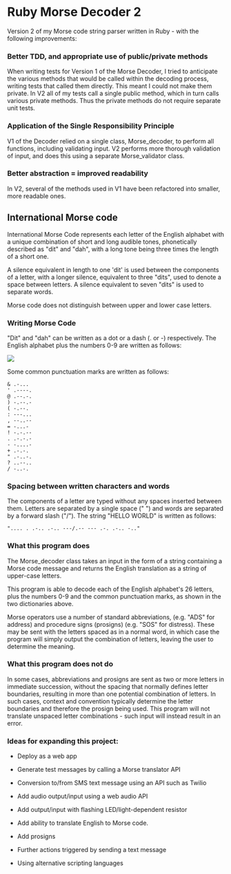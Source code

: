 # Ruby Morse Decoder 2

Version 2 of my Morse code string parser written in Ruby - with the following improvements:

### Better TDD, and appropriate use of public/private methods

When writing tests for Version 1 of the Morse Decoder, I tried to anticipate the various methods that would be called within the decoding process, writing tests that called them directly. This meant I could not make them private. In V2 all of my tests call a single public method, which in turn calls various private methods. Thus the private methods do not require separate unit tests.

### Application of the Single Responsibility Principle

V1 of the Decoder relied on a single class, Morse_decoder, to perform all functions, including validating input. V2 performs more thorough validation of input, and does this using a separate Morse_validator class.

### Better abstraction = improved readability

In V2, several of the methods used in V1 have been refactored into smaller, more readable ones.

## International Morse code

International Morse Code represents each letter of the English alphabet with a unique combination of short and long audible tones, phonetically described as "dit" and "dah", with a long tone being three times the length of a short one.

A silence equivalent in length to one 'dit' is used between the components of a letter, with a longer silence, equivalent to three "dits", used to denote a space between letters. A silence equivalent to seven "dits" is used to separate words.

Morse code does not distinguish between upper and lower case letters.

### Writing Morse Code

"Dit" and "dah" can be written as a dot or a dash (. or -) respectively. The English alphabet plus the numbers 0-9 are written as follows:

<image src="https://upload.wikimedia.org/wikipedia/commons/thumb/b/b5/International_Morse_Code.svg/473px-International_Morse_Code.svg.png">

Some common punctuation marks are written as follows:
```
& .-...
' .----.
@ .--.-.
) -.--.-
( -.--.
: ---...
, --..--
= -...-
! -.-.--
. .-.-.-
- -....-
+ .-.-.
" .-..-.
? ..--..
/ -..-.
```

### Spacing between written characters and words

The components of a letter are typed without any spaces inserted between them. Letters are separated by a single space (" ") and words are separated by a forward slash ("/"). The string "HELLO WORLD" is written as follows:

```
".... . .-.. .-.. ---/.-- --- .-. .-.. -.."
```

### What this program does

The Morse_decoder class takes an input in the form of a string containing a Morse code message and returns the English translation as a string of upper-case letters.

This program is able to decode each of the English alphabet's 26 letters, plus the numbers 0-9 and the common punctuation marks, as shown in the two dictionaries above.

Morse operators use a number of standard abbreviations, (e.g. "ADS" for address) and procedure signs (prosigns) (e.g. "SOS" for distress). These may be sent with the letters spaced as in a normal word, in which case the program will simply output the combination of letters, leaving the user to determine the meaning.

### What this program does not do

In some cases, abbreviations and prosigns are sent as two or more letters in immediate succession, without the spacing that normally defines letter boundaries, resulting in more than one potential combination of letters. In such cases, context and convention typically determine the letter boundaries and therefore the prosign being used. This program will not translate unspaced letter combinations - such input will instead result in an error.


### Ideas for expanding this project:

- Deploy as a web app

- Generate test messages by calling a Morse translator API

- Conversion to/from SMS text message using an API such as Twilio

- Add audio output/input using a web audio API

- Add output/input with flashing LED/light-dependent resistor

- Add ability to translate English to Morse code.

- Add prosigns

- Further actions triggered by sending a text message

- Using alternative scripting languages
